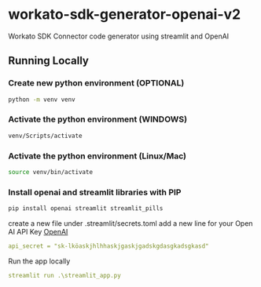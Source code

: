 # workato-sdk-generator-openai-v2
Workato SDK Connector code generator using streamlit and OpenAI 

## Running Locally
### Create new python environment (OPTIONAL)
```bash
python -m venv venv
```

### Activate the python environment (WINDOWS)
```bash
venv/Scripts/activate
```

### Activate the python environment (Linux/Mac)
```bash
source venv/bin/activate
```
### Install openai and streamlit libraries with PIP
```bash
pip install openai streamlit streamlit_pills
```

create a new file under .streamlit/secrets.toml add a new line for your Open AI API Key [OpenAI](https://beta.openai.com/account/api-keys)

```yaml
api_secret = "sk-lköaskjhlhhaskjgaskjgadskgdasgkadsgkasd"
```

Run the app locally
```yaml
streamlit run .\streamlit_app.py
```